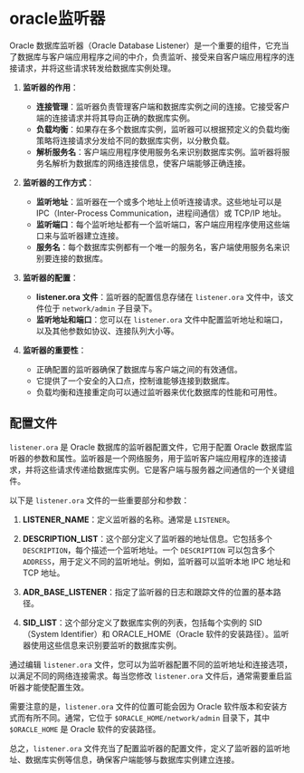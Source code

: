 # oracle监听器
Oracle 数据库监听器（Oracle Database Listener）是一个重要的组件，它充当了数据库与客户端应用程序之间的中介，负责监听、接受来自客户端应用程序的连接请求，并将这些请求转发给数据库实例处理。

1. **监听器的作用**：
   - **连接管理**：监听器负责管理客户端和数据库实例之间的连接。它接受客户端的连接请求并将其导向正确的数据库实例。
   - **负载均衡**：如果存在多个数据库实例，监听器可以根据预定义的负载均衡策略将连接请求分发给不同的数据库实例，以分散负载。
   - **解析服务名**：客户端应用程序使用服务名来识别数据库实例。监听器将服务名解析为数据库的网络连接信息，使客户端能够正确连接。

2. **监听器的工作方式**：
   - **监听地址**：监听器在一个或多个地址上侦听连接请求。这些地址可以是 IPC（Inter-Process Communication，进程间通信）或 TCP/IP 地址。
   - **监听端口**：每个监听地址都有一个监听端口，客户端应用程序使用这些端口来与监听器建立连接。
   - **服务名**：每个数据库实例都有一个唯一的服务名，客户端使用服务名来识别要连接的数据库。

3. **监听器的配置**：
   - **listener.ora 文件**：监听器的配置信息存储在 `listener.ora` 文件中，该文件位于 `network/admin` 子目录下。
   - **监听地址和端口**：您可以在 `listener.ora` 文件中配置监听地址和端口，以及其他参数如协议、连接队列大小等。

4. **监听器的重要性**：
   - 正确配置的监听器确保了数据库与客户端之间的有效通信。
   - 它提供了一个安全的入口点，控制谁能够连接到数据库。
   - 负载均衡和连接重定向可以通过监听器来优化数据库的性能和可用性。

## 配置文件
`listener.ora` 是 Oracle 数据库的监听器配置文件，它用于配置 Oracle 数据库监听器的参数和属性。监听器是一个网络服务，用于监听客户端应用程序的连接请求，并将这些请求传递给数据库实例。它是客户端与服务器之间通信的一个关键组件。

以下是 `listener.ora` 文件的一些重要部分和参数：

1. **LISTENER_NAME**：定义监听器的名称。通常是 `LISTENER`。

2. **DESCRIPTION_LIST**：这个部分定义了监听器的地址信息。它包括多个 `DESCRIPTION`，每个描述一个监听地址。一个 `DESCRIPTION` 可以包含多个 `ADDRESS`，用于定义不同的监听地址。例如，监听器可以监听本地 IPC 地址和 TCP 地址。

3. **ADR_BASE_LISTENER**：指定了监听器的日志和跟踪文件的位置的基本路径。

4. **SID_LIST**：这个部分定义了数据库实例的列表，包括每个实例的 SID（System Identifier）和 ORACLE_HOME（Oracle 软件的安装路径）。监听器使用这些信息来识别要监听的数据库实例。

通过编辑 `listener.ora` 文件，您可以为监听器配置不同的监听地址和连接选项，以满足不同的网络连接需求。每当您修改 `listener.ora` 文件后，通常需要重启监听器才能使配置生效。

需要注意的是，`listener.ora` 文件的位置可能会因为 Oracle 软件版本和安装方式而有所不同。通常，它位于 `$ORACLE_HOME/network/admin` 目录下，其中 `$ORACLE_HOME` 是 Oracle 软件的安装路径。

总之，`listener.ora` 文件充当了配置监听器的配置文件，定义了监听器的监听地址、数据库实例等信息，确保客户端能够与数据库实例建立连接。
